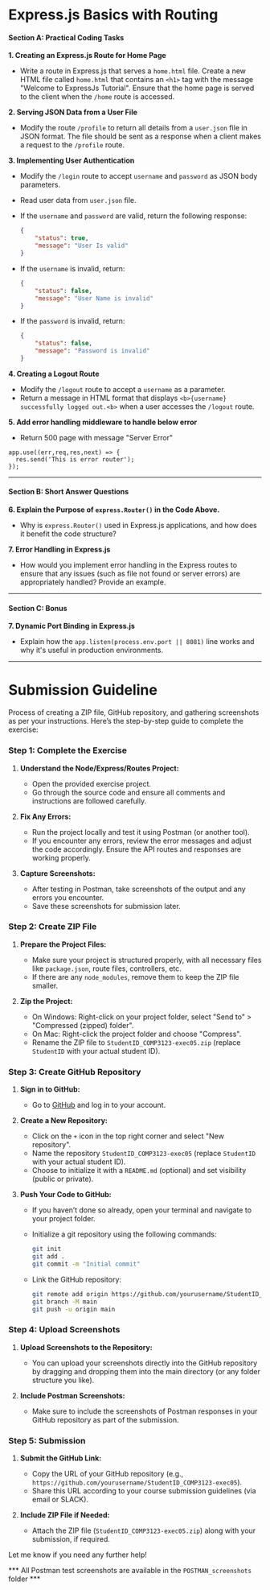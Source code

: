 # Express.js Basics with Routing

#### Section A: Practical Coding Tasks

**1. Creating an Express.js Route for Home Page**

- Write a route in Express.js that serves a `home.html` file. Create a new HTML file called `home.html` that contains an `<h1>` tag with the message "Welcome to ExpressJs Tutorial". Ensure that the home page is served to the client when the `/home` route is accessed.

**2. Serving JSON Data from a User File**

- Modify the route `/profile` to return all details from a `user.json` file in JSON format. The file should be sent as a response when a client makes a request to the `/profile` route.

**3. Implementing User Authentication**

- Modify the `/login` route to accept `username` and `password` as JSON body parameters.
- Read user data from `user.json` file.
- If the `username` and `password` are valid, return the following response:

    ```json
    {
        "status": true,
        "message": "User Is valid"
    }
    ```

- If the `username` is invalid, return:

    ```json
    {
        "status": false,
        "message": "User Name is invalid"
    }
    ```

- If the `password` is invalid, return:

    ```json
    {
        "status": false,
        "message": "Password is invalid"
    }
    ```

**4. Creating a Logout Route**

- Modify the `/logout` route to accept a `username` as a parameter.
- Return a message in HTML format that displays `<b>{username} successfully logged out.<b>` when a user accesses the `/logout` route.

**5. Add error handling middleware to handle below error**

- Return 500 page with message "Server Error"
```
app.use((err,req,res,next) => {
  res.send('This is error router');
});
```
---

#### Section B: Short Answer Questions

**6. Explain the Purpose of `express.Router()` in the Code Above.**

- Why is `express.Router()` used in Express.js applications, and how does it benefit the code structure?

**7. Error Handling in Express.js**

- How would you implement error handling in the Express routes to ensure that any issues (such as file not found or server errors) are appropriately handled? Provide an example.

---

#### Section C: Bonus

**7. Dynamic Port Binding in Express.js**

- Explain how the `app.listen(process.env.port || 8081)` line works and why it's useful in production environments.

---
# Submission Guideline
 Process of creating a ZIP file, GitHub repository, and gathering screenshots as per your instructions. Here’s the step-by-step guide to complete the exercise:

### Step 1: Complete the Exercise

1. **Understand the Node/Express/Routes Project:**
   - Open the provided exercise project.
   - Go through the source code and ensure all comments and instructions are followed carefully.

2. **Fix Any Errors:**
   - Run the project locally and test it using Postman (or another tool).
   - If you encounter any errors, review the error messages and adjust the code accordingly. Ensure the API routes and responses are working properly.

3. **Capture Screenshots:**
   - After testing in Postman, take screenshots of the output and any errors you encounter.
   - Save these screenshots for submission later.

### Step 2: Create ZIP File

1. **Prepare the Project Files:**
   - Make sure your project is structured properly, with all necessary files like `package.json`, route files, controllers, etc.
   - If there are any `node_modules`, remove them to keep the ZIP file smaller.

2. **Zip the Project:**
   - On Windows: Right-click on your project folder, select "Send to" > "Compressed (zipped) folder".
   - On Mac: Right-click the project folder and choose "Compress".
   - Rename the ZIP file to `StudentID_COMP3123-exec05.zip` (replace `StudentID` with your actual student ID).

### Step 3: Create GitHub Repository

1. **Sign in to GitHub:**
   - Go to [GitHub](https://github.com) and log in to your account.

2. **Create a New Repository:**
   - Click on the `+` icon in the top right corner and select "New repository".
   - Name the repository `StudentID_COMP3123-exec05` (replace `StudentID` with your actual student ID).
   - Choose to initialize it with a `README.md` (optional) and set visibility (public or private).

3. **Push Your Code to GitHub:**
   - If you haven’t done so already, open your terminal and navigate to your project folder.
   - Initialize a git repository using the following commands:

     ```bash
     git init
     git add .
     git commit -m "Initial commit"
     ```

   - Link the GitHub repository:

     ```bash
     git remote add origin https://github.com/yourusername/StudentID_COMP3123-exec05.git
     git branch -M main
     git push -u origin main
     ```

### Step 4: Upload Screenshots

1. **Upload Screenshots to the Repository:**
   - You can upload your screenshots directly into the GitHub repository by dragging and dropping them into the main directory (or any folder structure you like).

2. **Include Postman Screenshots:**
   - Make sure to include the screenshots of Postman responses in your GitHub repository as part of the submission.

### Step 5: Submission

1. **Submit the GitHub Link:**
   - Copy the URL of your GitHub repository (e.g., `https://github.com/yourusername/StudentID_COMP3123-exec05`).
   - Share this URL according to your course submission guidelines (via email or SLACK).

2. **Include ZIP File if Needed:**
   - Attach the ZIP file (`StudentID_COMP3123-exec05.zip`) along with your submission, if required.

Let me know if you need any further help!

*** All Postman test screenshots are available in the `POSTMAN_screenshots` folder ***

